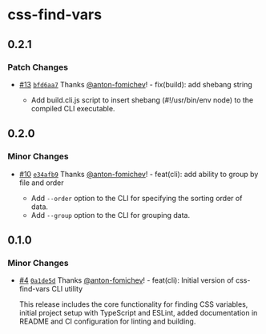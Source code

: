 # css-find-vars

## 0.2.1

### Patch Changes

- [#13](https://github.com/anton-fomichev/css-find-vars/pull/13) [`bfd6aa7`](https://github.com/anton-fomichev/css-find-vars/commit/bfd6aa718b00a288071f2ca4c4fe0c454c613a5e) Thanks [@anton-fomichev](https://github.com/anton-fomichev)! - fix(build): add shebang string

  - Add build.cli.js script to insert shebang (#!/usr/bin/env node) to the compiled CLI executable.

## 0.2.0

### Minor Changes

- [#10](https://github.com/anton-fomichev/css-find-vars/pull/10) [`e34afb9`](https://github.com/anton-fomichev/css-find-vars/commit/e34afb988dc2e80690a6809c9cd19a5a343e2776) Thanks [@anton-fomichev](https://github.com/anton-fomichev)! - feat(cli): add ability to group by file and order

  - Add `--order` option to the CLI for specifying the sorting order of data.
  - Add `--group` option to the CLI for grouping data.

## 0.1.0

### Minor Changes

- [#4](https://github.com/anton-fomichev/css-find-vars/pull/4) [`0a1de5d`](https://github.com/anton-fomichev/css-find-vars/commit/0a1de5d693b93befc0f7f925e5568e3d04b2ba72) Thanks [@anton-fomichev](https://github.com/anton-fomichev)! - feat(cli): Initial version of css-find-vars CLI utility

  This release includes the core functionality for finding CSS variables, initial project setup with TypeScript and ESLint, added documentation in README and CI configuration for linting and building.
